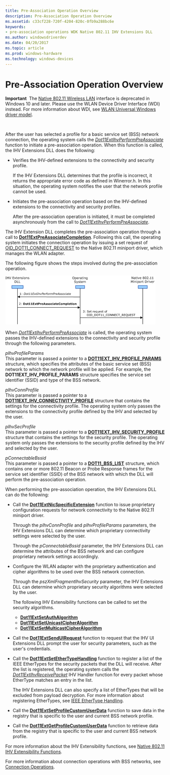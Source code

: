 ```yaml
---
title: Pre-Association Operation Overview
description: Pre-Association Operation Overview
ms.assetid: c33cf228-720f-4204-820c-0fb9a288bc6e
keywords:
- pre-association operations WDK Native 802.11 IHV Extensions DLL
ms.author: windowsdriverdev
ms.date: 04/20/2017
ms.topic: article
ms.prod: windows-hardware
ms.technology: windows-devices
---
```


# Pre-Association Operation Overview


**Important**  The [Native 802.11 Wireless LAN](native-802-11-wireless-lan4.md) interface is deprecated in Windows 10 and later. Please use the WLAN Device Driver Interface (WDI) instead. For more information about WDI, see [WLAN Universal Windows driver model](wifi-universal-driver-model.md).

 

After the user has selected a profile for a basic service set (BSS) network connection, the operating system calls the [*Dot11ExtIhvPerformPreAssociate*](https://msdn.microsoft.com/library/windows/hardware/ff547499) function to initiate a pre-association operation. When this function is called, the IHV Extensions DLL does the following:

-   Verifies the IHV-defined extensions to the connectivity and security profile.

    If the IHV Extensions DLL determines that the profile is incorrect, it returns the appropriate error code as defined in Winerror.h. In this situation, the operating system notifies the user that the network profile cannot be used.

-   Initiates the pre-association operation based on the IHV-defined extensions to the connectivity and security profiles.

    After the pre-association operation is initiated, it must be completed asynchronously from the call to [*Dot11ExtIhvPerformPreAssociate*](https://msdn.microsoft.com/library/windows/hardware/ff547499).

The IHV Extension DLL completes the pre-association operation through a call to [**Dot11ExtPreAssociateCompletion**](https://msdn.microsoft.com/library/windows/hardware/ff547538). Following this call, the operating system initiates the connection operation by issuing a set request of [OID\_DOT11\_CONNECT\_REQUEST](https://msdn.microsoft.com/library/windows/hardware/ff569122) to the Native 802.11 miniport driver, which manages the WLAN adapter.

The following figure shows the steps involved during the pre-association operation.

![diagram illustrating the steps involved during the pre-association operation](images/ihv-ext-preassoc.png)

When [*Dot11ExtIhvPerformPreAssociate*](https://msdn.microsoft.com/library/windows/hardware/ff547499) is called, the operating system passes the IHV-defined extensions to the connectivity and security profile through the following parameters.

<a href="" id="pihvprofileparams"></a>*pIhvProfileParams*  
This parameter is passed a pointer to a [**DOT11EXT\_IHV\_PROFILE\_PARAMS**](https://msdn.microsoft.com/library/windows/hardware/ff547630) structure, which specifies the attributes of the basic service set (BSS) network to which the network profile will be applied. For example, the **DOT11EXT\_IHV\_PROFILE\_PARAMS** structure specifies the service set identifier (SSID) and type of the BSS network.

<a href="" id="pihvconnprofile"></a>*pIhvConnProfile*  
This parameter is passed a pointer to a [**DOT11EXT\_IHV\_CONNECTIVITY\_PROFILE**](https://msdn.microsoft.com/library/windows/hardware/ff547619) structure that contains the settings for the connectivity profile. The operating system only passes the extensions to the connectivity profile defined by the IHV and selected by the user.

<a href="" id="pihvsecprofile"></a>*pIhvSecProfile*  
This parameter is passed a pointer to a [**DOT11EXT\_IHV\_SECURITY\_PROFILE**](https://msdn.microsoft.com/library/windows/hardware/ff547632) structure that contains the settings for the security profile. The operating system only passes the extensions to the security profile defined by the IHV and selected by the user.

<a href="" id="pconnectablebssid"></a>*pConnectableBssid*  
This parameter is passed a pointer to a [**DOT11\_BSS\_LIST**](https://msdn.microsoft.com/library/windows/hardware/ff547668) structure, which contains one or more 802.11 Beacon or Probe Response frames for the service set identifier (SSID) of the BSS network with which the DLL will perform the pre-association operation.

When performing the pre-association operation, the IHV Extensions DLL can do the following:

-   Call the [**Dot11ExtNicSpecificExtension**](https://msdn.microsoft.com/library/windows/hardware/ff547526) function to issue proprietary configuration requests for network connectivity to the Native 802.11 miniport driver.

    Through the *pIhvConnProfile* and *pIhvProfileParams* parameters, the IHV Extensions DLL can determine which proprietary connectivity settings were selected by the user.

    Through the *pConnectableBssid* parameter, the IHV Extensions DLL can determine the attributes of the BSS network and can configure proprietary network settings accordingly.

-   Configure the WLAN adapter with the proprietary authentication and cipher algorithms to be used over the BSS network connection.

    Through the *pszXmlFragmentIhvSecurity* parameter, the IHV Extensions DLL can determine which proprietary security algorithms were selected by the user.

    The following IHV Extensibility functions can be called to set the security algorithms.

    -   [**Dot11ExtSetAuthAlgorithm**](https://msdn.microsoft.com/library/windows/hardware/ff547571)
    -   [**Dot11ExtSetUnicastCipherAlgorithm**](https://msdn.microsoft.com/library/windows/hardware/ff547606)
    -   [**Dot11ExtSetMulticastCipherAlgorithm**](https://msdn.microsoft.com/library/windows/hardware/ff547599)
-   Call the [**Dot11ExtSendUIRequest**](https://msdn.microsoft.com/library/windows/hardware/ff547567) function to request that the IHV UI Extensions DLL prompt the user for security parameters, such as the user's credentials.

-   Call the [**Dot11ExtSetEtherTypeHandling**](https://msdn.microsoft.com/library/windows/hardware/ff547587) function to register a list of the IEEE EtherTypes for the security packets that the DLL will receive. After the list is registered, the operating system calls the [*Dot11ExtIhvReceivePacket*](https://msdn.microsoft.com/library/windows/hardware/ff547513) IHV Handler function for every packet whose EtherType matches an entry in the list.

    The IHV Extensions DLL can also specify a list of EtherTypes that will be excluded from payload decryption. For more information about registering EtherTypes, see [IEEE EtherType Handling](ieee-ethertype-handling.md).

-   Call the [**Dot11ExtSetProfileCustomUserData**](https://msdn.microsoft.com/library/windows/hardware/ff547603) function to save data in the registry that is specific to the user and current BSS network profile.

-   Call the [**Dot11ExtGetProfileCustomUserData**](https://msdn.microsoft.com/library/windows/hardware/ff547430) function to retrieve data from the registry that is specific to the user and current BSS network profile.

For more information about the IHV Extensibility functions, see [Native 802.11 IHV Extensibility Functions](https://msdn.microsoft.com/library/windows/hardware/ff560609).

For more information about connection operations with BSS networks, see [Connection Operations](connection-operations.md).

 

 





